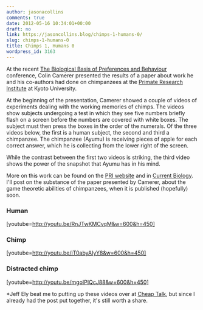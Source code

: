 ```yaml
---
author: jasonacollins
comments: true
date: 2012-05-16 10:34:01+00:00
draft: no
link: https://jasoncollins.blog/chimps-1-humans-0/
slug: chimps-1-humans-0
title: Chimps 1, Humans 0
wordpress_id: 3163
---
```


At the recent [The Biological Basis of Preferences and Behaviour](https://jasoncollins.blog/the-biological-basis-of-preferences-and-behaviour-conference/) conference, Colin Camerer presented the results of a paper about work he and his co-authors had done on chimpanzees at the [Primate Research Institute](http://www.pri.kyoto-u.ac.jp/) at Kyoto University.

At the beginning of the presentation, Camerer showed a couple of videos of experiments dealing with the working memories of chimps. The videos show subjects undergoing a test in which they see five numbers briefly flash on a screen before the numbers are covered with white boxes. The subject must then press the boxes in the order of the numerals. Of the three videos below, the first is a human subject, the second and third a chimpanzee. The chimpanzee (Ayumu) is receiving pieces of apple for each correct answer, which he is collecting from the lower right of the screen.

While the contrast between the first two videos is striking, the third video shows the power of the snapshot that Ayumu has in his mind.

More on this work can be found on the [PRI website](http://www.pri.kyoto-u.ac.jp/ai/en/publication/matsuzawa/Inoue2007.html) and in [Current Biology](https://doi.org/10.1016/j.cub.2007.10.027). I'll post on the substance of the paper presented by Camerer, about the game theoretic abilities of chimpanzees, when it is published (hopefully) soon.


### Human


[youtube=http://youtu.be/RnJTwKMCvqM&w=600&h=450]


### Chimp


[youtube=http://youtu.be/iT0abyAIyY8&w=600&h=450]


### Distracted chimp


[youtube=http://youtu.be/mgoIPIQcJ88&w=600&h=450]

*Jeff Ely beat me to putting up these videos over at [Cheap Talk](http://cheaptalk.org/2012/05/11/chimpanzees-think-faster-than-humans/), but since I already had the post put together, it's still worth a share.
